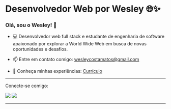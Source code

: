 # Desenvolvedor Web por Wesley 🌐✨



### Olá, sou o Wesley! 👋

- 💻 Desenvolvedor web full stack e estudante de engenharia de software apaixonado por explorar a World Wide Web em busca de novas oportunidades e desafios.

- 📫 Entre em contato comigo: [wesleycostamatos@gmail.com](mailto:wesleycostamatos@gmail.com)

- 🚀 Conheça minhas experiências: [Currículo](https://docs.google.com/document/d/e/2PACX-1vQnViJaD6rbh-nybOOViOqBdQxEcpYkSlgqhIEpcbSdrW3fmNHEhpY-qqgr7HlA_HChgsDlh_SXyKe3/pub)

---

<div>
  <p>
    Conecte-se comigo: 
  </p>
  <a href="https://www.linkedin.com/in/wesleydcm" target="_blank"><img src="https://img.shields.io/badge/-LinkedIn-%230077B5?style=for-the-badge&logo=linkedin&logoColor=white" target="_blank"></a> 
  <a href="https://www.hackerrank.com/wesleydcm" target="_blank"><img src="https://img.shields.io/badge/-HackerRank-%2365FF00?style=for-the-badge&logo=hackerrank&logoColor=black" target="_blank"></a>
</div>

---

